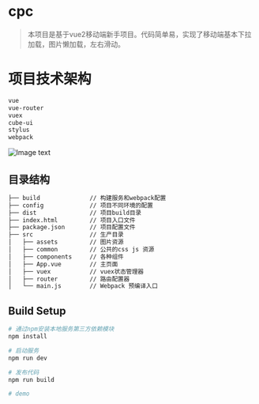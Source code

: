 # cpc

> 本项目是基于vue2移动端新手项目。代码简单易，实现了移动端基本下拉加载，图片懒加载，左右滑动。

# 项目技术架构
``` bash
vue
vue-router
vuex
cube-ui
stylus
webpack
```

![Image text](https://github.com/huang8800486/cpc/blob/master/cpc.gif)

## 目录结构
``` bash
├── build              // 构建服务和webpack配置
├── config             // 项目不同环境的配置
├── dist               // 项目build目录
├── index.html         // 项目入口文件
├── package.json       // 项目配置文件
├── src                // 生产目录
│   ├── assets         // 图片资源
│   ├── common         // 公共的css js 资源
│   ├── components     // 各种组件
│   ├── App.vue        // 主页面 
│   ├── vuex           // vuex状态管理器
│   ├── router         // 路由配置器
│   └── main.js        // Webpack 预编译入口
```

## Build Setup
``` bash
# 通过npm安装本地服务第三方依赖模块
npm install

# 启动服务
npm run dev

# 发布代码
npm run build

# demo
```



